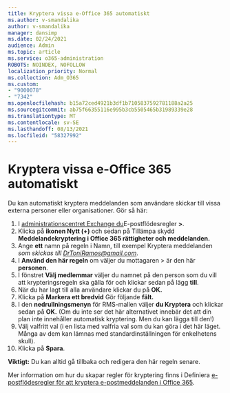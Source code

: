 ```yaml
---
title: Kryptera vissa e-Office 365 automatiskt
ms.author: v-smandalika
author: v-smandalika
manager: dansimp
ms.date: 02/24/2021
audience: Admin
ms.topic: article
ms.service: o365-administration
ROBOTS: NOINDEX, NOFOLLOW
localization_priority: Normal
ms.collection: Adm_O365
ms.custom:
- "9000078"
- "7342"
ms.openlocfilehash: b15a72ced4921b3df1b7105837592781188a2a25
ms.sourcegitcommit: ab75f66355116e995b3cb5505465b31989339e28
ms.translationtype: MT
ms.contentlocale: sv-SE
ms.lasthandoff: 08/13/2021
ms.locfileid: "58327992"
---
```

# <a name="automatically-encrypt-certain-office-365-email-messages"></a>Kryptera vissa e-Office 365 automatiskt

Du kan automatiskt kryptera meddelanden som användare skickar till vissa externa personer eller organisationer. Gör så här:

1. I [administrationscentret Exchange du](https://outlook.office365.com/ecp/)E-postflödesregler **>**. 
2. Klicka på **ikonen Nytt (+)** och sedan på Tillämpa skydd **Meddelandekryptering i Office 365 rättigheter och meddelanden.**
3. Ange **ett** namn på regeln i Namn, till exempel Kryptera meddelanden *som skickas till DrToniRamos@gmail.com*.
4. I **Använd den här regeln** om väljer du mottagaren > är den här **personen**. 
5. I fönstret **Välj medlemmar** väljer du namnet på den person som du vill att krypteringsregeln ska gälla för och klickar sedan på lägg **till**. 
6. När du har lagt till alla användare klickar du på **OK.**
7. Klicka på **Markera ett bredvid** Gör följande **fält.** 
8. I den **nedrullningsmenyn** för RMS-mallen väljer **du Kryptera** och klickar sedan på **OK.** (Om du inte ser det här alternativet innebär det att din plan inte innehåller automatisk kryptering. Men du kan lägga till den!)
9. Välj valfritt val (i en lista med valfria val som du kan göra i det här läget. Många av dem kan lämnas med standardinställningen för enkelhetens skull).
10. Klicka på **Spara**.

**Viktigt:** Du kan alltid gå tillbaka och redigera den här regeln senare.

Mer information om hur du skapar regler för kryptering finns i Definiera [e-postflödesregler för att kryptera e-postmeddelanden i Office 365](https://docs.microsoft.com/microsoft-365/compliance/define-mail-flow-rules-to-encrypt-email).

